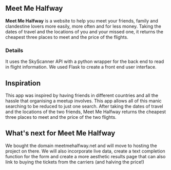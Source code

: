 ## Meet Me Halfway

**Meet Me Halfway** is a website to help you meet your friends, family and clandestine lovers more easily, more often and for less money. Taking the dates of travel and the locations of you and your missed one, it returns the cheapest three places to meet and the price of the flights.

### Details

It uses the SkyScanner API with a python wrapper for the back end to read in flight information. We used Flask to create a front end user interface.

## Inspiration
This app was inspired by having friends in different countries and all the hassle that organising a meetup involves. This app allows all of this manic searching to be reduced to just one search. After taking the dates of travel and the locations of the two friends, Meet Me Halfway returns the cheapest three places to meet and the price of the two flights.

## What's next for Meet Me Halfway
We bought the domain meetmehalfway.net and will move to hosting the project on there. We will also incorporate live data, create a text completion function for the form and create a more aesthetic results page that can also link to buying the tickets from the carriers (and halving the price!)
